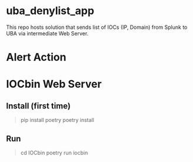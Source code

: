 # uba_denylist_app
This repo hosts solution that sends list of IOCs (IP, Domain) from Splunk to UBA via intermediate Web Server. 

# Alert Action


# IOCbin Web Server

## Install (first time)

> pip install poetry
> poetry install

## Run

> cd IOCbin
> poetry run iocbin